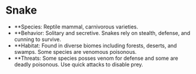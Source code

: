 # Snake
- **Species: Reptile mammal, carnivorous varieties.
- **Behavior: Solitary and secretive. Snakes rely on stealth, defense, and cunning to survive.
- **Habitat: Found in diverse biomes including forests, deserts, and swamps. Some species are venomous poisonous.
- **Threats: Some species posses venom for defense and some are deadly poisonous. Use quick attacks to disable prey.